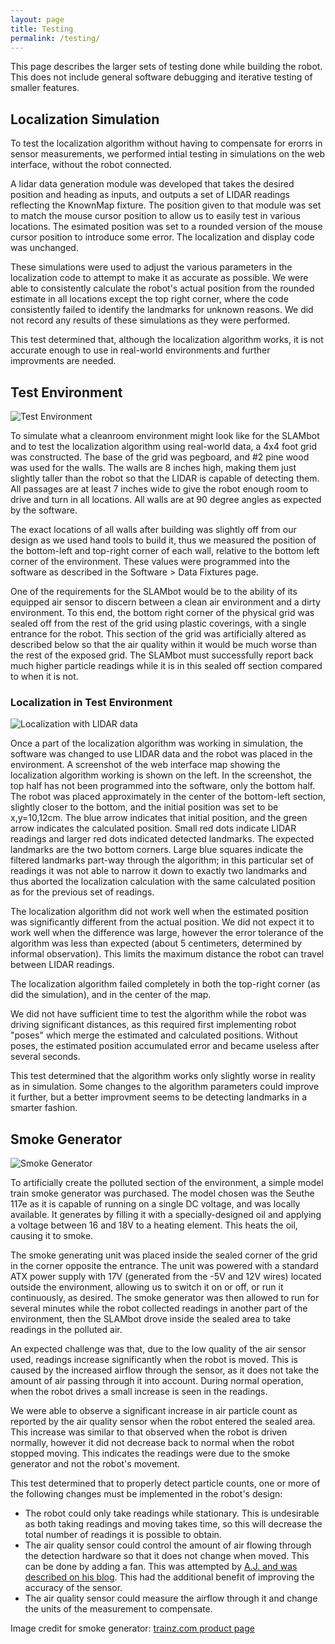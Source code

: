 ```yaml
---
layout: page
title: Testing
permalink: /testing/
---
```


This page describes the larger sets of testing done while building the robot. This does not include general software debugging and iterative testing of smaller features.

## Localization Simulation

To test the localization algorithm without having to compensate for erorrs in sensor measurements, we performed intial testing in simulations on the web interface, without the robot connected.

A lidar data generation module was developed that takes the desired position and heading as inputs, and outputs a set of LIDAR readings reflecting the KnownMap fixture. The position given to that module was set to match the mouse cursor position to allow us to easily test in various locations. The esimated position was set to a rounded version of the mouse cursor position to introduce some error. The localization and display code was unchanged.

These simulations were used to adjust the various parameters in the localization code to attempt to make it as accurate as possible. We were able to consistently calculate the robot's actual position from the rounded estimate in all locations except the top right corner, where the code consistently failed to identify the landmarks for unknown reasons. We did not record any results of these simulations as they were performed.

This test determined that, although the localization algorithm works, it is not accurate enough to use in real-world environments and further improvments are needed.

## Test Environment

![Test Environment]({{site.url}}/images/environment.png)

To simulate what a cleanroom environment might look like for the SLAMbot and to test the localization algorithm using real-world data, a 4x4 foot grid was constructed. The base of the grid was pegboard, and #2 pine wood was used for the walls. The walls are 8 inches high, making them just slightly taller than the robot so that the LIDAR is capable of detecting them. All passages are at least 7 inches wide to give the robot enough room to drive and turn in all locations. All walls are at 90 degree angles as expected by the software.

The exact locations of all walls after building was slightly off from our design as we used hand tools to build it, thus we measured the position of the bottom-left and top-right corner of each wall, relative to the bottom left corner of the environment. These values were programmed into the software as described in the Software > Data Fixtures page.

One of the requirements for the SLAMbot would be to the ability of its equipped air sensor to discern between a clean air environment and a dirty environment. To this end, the bottom right corner of the physical grid was sealed off from the rest of the grid using plastic coverings, with a single entrance for the robot. This section of the grid was artificially altered as described below so that the air quality within it would be much worse than the rest of the exposed grid. The SLAMbot must successfully report back much higher particle readings while it is in this sealed off section compared to when it is not.

### Localization in Test Environment

![Localization with LIDAR data]({{site.url}}/images/map.png)

Once a part of the localization algorithm was working in simulation, the software was changed to use LIDAR data and the robot was placed in the environment. A screenshot of the web interface map showing the localization algorithm working is shown on the left. In the screenshot, the top half has not been programmed into the software, only the bottom half. The robot was placed approximately in the center of the bottom-left section, slightly closer to the bottom, and the initial position was set to be x,y=10,12cm. The blue arrow indicates that initial position, and the green arrow indicates the calculated position. Small red dots indicate LIDAR readings and larger red dots indicated detected landmarks. The expected landmarks are the two bottom corners. Large blue squares indicate the filtered landmarks part-way through the algorithm; in this particular set of readings it was not able to narrow it down to exactly two landmarks and thus aborted the localization calculation with the same calculated position as for the previous set of readings.

The localization algorithm did not work well when the estimated position was significantly different from the actual position. We did not expect it to work well when the difference was large, however the error tolerance of the algorithm was less than expected (about 5 centimeters, determined by informal observation). This limits the maximum distance the robot can travel between LIDAR readings.

The localization algorithm failed completely in both the top-right corner (as did the simulation), and in the center of the map.

We did not have sufficient time to test the algorithm while the robot was driving significant distances, as this required first implementing robot "poses" which merge the estimated and calculated positions. Without poses, the estimated position accumulated error and became useless after several seconds.

This test determined that the algorithm works only slightly worse in reality as in simulation. Some changes to the algorithm parameters could improve it further, but a better improvment seems to be detecting landmarks in a smarter fashion.

## Smoke Generator

![Smoke Generator]({{site.url}}/images/smoke.jpg)

To artificially create the polluted section of the environment, a simple model train smoke generator was purchased. The model chosen was the Seuthe 117e as it is capable of running on a single DC voltage, and was locally available. It generates by filling it with a specially-designed oil and applying a voltage between 16 and 18V to a heating element. This heats the oil, causing it to smoke.

The smoke generating unit was placed inside the sealed corner of the grid in the corner opposite the entrance. The unit was powered with a standard ATX power supply with 17V (generated from the -5V and 12V wires) located outside the environment, allowing us to switch it on or off, or run it continuously, as desired. The smoke generator was then allowed to run for several minutes while the robot collected readings in another part of the environment, then the SLAMbot drove inside the sealed area to take readings in the polluted air.

An expected challenge was that, due to the low quality of the air sensor used, readings increase significantly when the robot is moved. This is caused by the increased airflow through the sensor, as it does not take the amount of air passing through it into account. During normal operation, when the robot drives a small increase is seen in the readings.

We were able to observe a significant increase in air particle count as reported by the air quality sensor when the robot entered the sealed area. This increase was similar to that observed when the robot is driven normally, however it did not decrease back to normal when the robot stopped moving. This indicates the readings were due to the smoke generator and not the robot's movement.

This test determined that to properly detect particle counts, one or more of the following changes must be implemented in the robot's design:

- The robot could only take readings while stationary. This is undesirable as both taking readings and moving takes time, so this will decrease the total number of readings it is possible to obtain.
- The air quality sensor could control the amount of air flowing through the detection hardware so that it does not change when moved. This can be done by adding a fan. This was attempted by [A.J. and was described on his blog](http://indiaairquality.com/2014/12/14/measuring-the-pickle-jr-a-modified-ppd42-with-an-attached-fan/). This had the additional benefit of improving the accuracy of the sensor.
- The air quality sensor could measure the airflow through it and change the units of the measurement to compensate.

Image credit for smoke generator: [trainz.com product page](http://www.trainz.com/p-342624-seuthe-117e-10-16v-acdc-smoke-generator.aspx)
